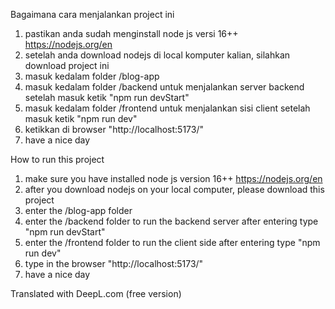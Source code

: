 Bagaimana cara menjalankan project ini
1. pastikan anda sudah menginstall node js versi 16++
   https://nodejs.org/en
2. setelah anda download nodejs di local komputer kalian, silahkan download project ini
3. masuk kedalam folder /blog-app
4. masuk kedalam folder /backend untuk menjalankan server backend setelah masuk ketik "npm run devStart"
5. masuk kedalam folder /frontend untuk menjalankan sisi client setelah masuk ketik "npm run dev"
6. ketikkan di browser "http://localhost:5173/"
7. have a nice day

How to run this project
1. make sure you have installed node js version 16++
   https://nodejs.org/en
2. after you download nodejs on your local computer, please download this project
3. enter the /blog-app folder
4. enter the /backend folder to run the backend server after entering type "npm run devStart"
5. enter the /frontend folder to run the client side after entering type "npm run dev"
6. type in the browser "http://localhost:5173/"
7. have a nice day

Translated with DeepL.com (free version)
